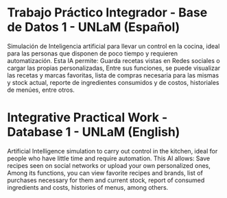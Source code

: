 # Trabajo Práctico Integrador - Base de Datos 1 - UNLaM (Español)
Simulación de Inteligencia artificial para llevar un control en la cocina, ideal para las personas que disponen de poco tiempo y requieren automatización.
Esta IA permite: Guarda recetas vistas en Redes sociales o cargar las propias personalizadas, 
Entre sus funciones, se puede visualizar las recetas y marcas favoritas, lista de compras necesaria para las mismas y stock actual, reporte de ingredientes consumidos y de costos, historiales de menúes, entre otros.

# Integrative Practical Work - Database 1 - UNLaM (English)
Artificial Intelligence simulation to carry out control in the kitchen, ideal for people who have little time and require automation. This AI allows: Save recipes seen on social networks or upload your own personalized ones, Among its functions, you can view favorite recipes and brands, list of purchases necessary for them and current stock, report of consumed ingredients and costs, histories of menus, among others.

